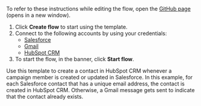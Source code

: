 To refer to these instructions while editing the flow, open the [GitHub page](https://github.com/ot4i/app-connect-templates/tree/master/resources/markdown/Create%20a%20contact%20in%20HubSpot%20CRM%20when%20a%20campaign%20member%20is%20created%20or%20updated%20in%20Salesforce_instructions.md) (opens in a new window).

1. Click **Create flow** to start using the template.
2. Connect to the following accounts by using your credentials:
   - [Salesforce](https://www.ibm.com/docs/en/app-connect/containers_cd?topic=apps-salesforce)
   - [Gmail](https://www.ibm.com/docs/en/app-connect/containers_cd?topic=apps-gmail)
   - [HubSpot CRM](https://www.ibm.com/docs/en/app-connect/containers_cd?topic=apps-hubspot-crm)
3. To start the flow, in the banner, click **Start flow**.


Use this template to create a contact in HubSpot CRM whenever a campaign member is created or updated in Salesforce. In this example, for each Salesforce contact that has a unique email address, the contact is created in HubSpot CRM. Otherwise, a Gmail message gets sent to indicate that the contact already exists.






